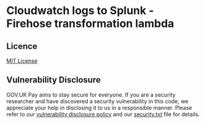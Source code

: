 # Cloudwatch logs to Splunk - Firehose transformation lambda

## Licence

[MIT License](LICENSE)

## Vulnerability Disclosure

GOV.UK Pay aims to stay secure for everyone. If you are a security researcher and have discovered a security
vulnerability in this code, we appreciate your help in disclosing it to us in a responsible manner. Please refer to
our [vulnerability disclosure policy](https://www.gov.uk/help/report-vulnerability) and
our [security.txt](https://vdp.cabinetoffice.gov.uk/.well-known/security.txt) file for details.
